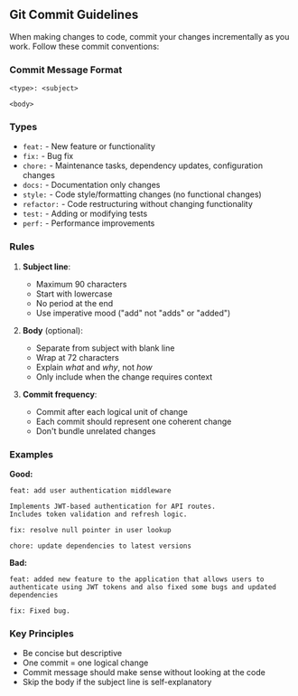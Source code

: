 ## Git Commit Guidelines

When making changes to code, commit your changes incrementally as you work. Follow these commit conventions:

### Commit Message Format

```
<type>: <subject>

<body>
```

### Types

- `feat:` - New feature or functionality
- `fix:` - Bug fix
- `chore:` - Maintenance tasks, dependency updates, configuration changes
- `docs:` - Documentation only changes
- `style:` - Code style/formatting changes (no functional changes)
- `refactor:` - Code restructuring without changing functionality
- `test:` - Adding or modifying tests
- `perf:` - Performance improvements

### Rules

1. **Subject line**:

   - Maximum 90 characters
   - Start with lowercase
   - No period at the end
   - Use imperative mood ("add" not "adds" or "added")

2. **Body** (optional):

   - Separate from subject with blank line
   - Wrap at 72 characters
   - Explain _what_ and _why_, not _how_
   - Only include when the change requires context

3. **Commit frequency**:
   - Commit after each logical unit of change
   - Each commit should represent one coherent change
   - Don't bundle unrelated changes

### Examples

**Good:**

```
feat: add user authentication middleware

Implements JWT-based authentication for API routes.
Includes token validation and refresh logic.
```

```
fix: resolve null pointer in user lookup
```

```
chore: update dependencies to latest versions
```

**Bad:**

```
feat: added new feature to the application that allows users to authenticate using JWT tokens and also fixed some bugs and updated dependencies
```

```
fix: Fixed bug.
```

### Key Principles

- Be concise but descriptive
- One commit = one logical change
- Commit message should make sense without looking at the code
- Skip the body if the subject line is self-explanatory

